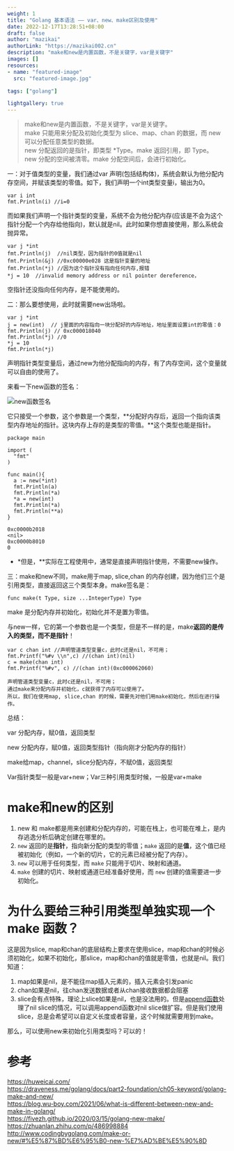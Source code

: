 ```yaml
---
weight: 1
title: "Golang 基本语法 —— var、new、make区别及使用"
date: 2022-12-17T13:28:51+08:00
draft: false
author: "mazikai"
authorLink: "https://mazikai002.cn"
description: "make和new是内置函数，不是关键字，var是关键字"
images: []
resources:
- name: "featured-image"
  src: "featured-image.jpg"

tags: ["golang"]

lightgallery: true
---
```


>make和new是内置函数，不是关键字，var是关键字。</br>
>make 只能用来分配及初始化类型为 slice、map、chan 的数据，而 new 可以分配任意类型的数据。</br>
>new 分配返回的是指针，即类型 *Type。make 返回引用，即 Type。</br>
>new 分配的空间被清零。make 分配空间后，会进行初始化。</br>

<!--more-->


一：对于值类型的变量，我们通过var 声明(包括结构体)，系统会默认为他分配内存空间，并赋该类型的零值。如下，我们声明一个int类型变量i，输出为0。

```
var i int
fmt.Println(i) //i=0

```

而如果我们声明一个指针类型的变量，系统不会为他分配内存(应该是不会为这个指针分配一个内存给他指向)，默认就是nil。此时如果你想直接使用，那么系统会抛异常。

```
var j *int
fmt.Println(j)  //nil类型，因为指针的0值就是nil
fmt.Println(&j) //0xc00000e028 这是指针变量的地址
fmt.Println(*j) //因为这个指针没有指向任何内存,报错
*j = 10  //invalid memory address or nil pointer dereference，

```

空指针还没指向任何内存，是不能使用的。

二：那么要想使用，此时就需要new出场啦。

```
var j *int
j = new(int)  // j里面的内容指向一块分配好的内存地址，地址里面设置int的零值：0
fmt.Println(j) // 0xc000018040
fmt.Println(*j) //0
*j = 10
fmt.Println(*j)

```

声明指针类型变量后，通过new为他分配指向的内存，有了内存空间，这个变量就可以自由的使用了。

来看一下new函数的签名：

![new函数签名](new函数.png)

它只接受一个参数，这个参数是一个类型，**分配好内存后，返回一个指向该类型内存地址的指针。这块内存上存的是类型的零值。**这个类型也能是指针。

```
package main

import (
  "fmt"
)

func main(){
  a := new(*int)
  fmt.Println(a)
  fmt.Println(*a)
  *a = new(int)
  fmt.Println(*a)
  fmt.Println(**a)
}

0xc0000b2018
<nil>
0xc0000b8010
0

```

- *但是，**实际在工程使用中，通常是直接声明指针使用，不需要new操作。

三：make和new不同，make用于map, slice,chan 的内存创建，因为他们三个是引用类型，直接返回这三个类型本身。make签名是：

```
func make(t Type, size ...IntegerType) Type

```

make 是分配内存并初始化，初始化并不是置为零值。

与new一样，它的第一个参数也是一个类型，但是不一样的是，make**返回的是传入的类型，而不是指针**！

```
var c chan int //声明管道类型变量c，此时c还是nil，不可用；
fmt.Printf("%#v \\n",c) //(chan int)(nil)
c = make(chan int)
fmt.Printf("%#v", c) //(chan int)(0xc000062060)

声明管道类型变量c，此时c还是nil，不可用；
通过make来分配内存并初始化，c就获得了内存可以使用了。
所以，我们在使用map, slice,chan 的时候，需要先对他们用make初始化，然后在进行操作。

```

总结：

var  分配内存，赋0值，返回类型

new 分配内存，赋0值，返回类型指针（指向刚才分配内存的指针）

make给map，channel，slice分配内存，不赋0值，返回类型

Var指针类型一般是var+new；Var三种引用类型时候，一般是var+make

# make和new的区别

1. new 和 make都是用来创建和分配内存的，可能在栈上，也可能在堆上，是内存逃逸分析后确定创建在哪里的。
2. `new` 返回的是**指针**，指向新分配的类型的零值；`make` 返回的是**值**，这个值已经被初始化（例如，一个新的切片，它的元素已经被分配了内存）。
3. `new` 可以用于任何类型，而 `make` 只能用于切片、映射和通道。
4. `make` 创建的切片、映射或通道已经准备好使用，而 `new` 创建的值需要进一步初始化。

# 为什么要给三种引用类型单独实现一个make 函数？

这是因为slice, map和chan的底层结构上要求在使用slice，map和chan的时候必须初始化，如果不初始化，那slice，map和chan的值就是零值，也就是nil。我们知道：

1. map如果是nil，是不能往map插入元素的，插入元素会引发panic
2. chan如果是nil，往chan发送数据或者从chan接收数据都会阻塞
3. slice会有点特殊，理论上slice如果是nil，也是没法用的。但是[append函数](https://www.zhihu.com/search?q=append%E5%87%BD%E6%95%B0&search_source=Entity&hybrid_search_source=Entity&hybrid_search_extra=%7B%22sourceType%22:%22answer%22,%22sourceId%22:2245768201%7D)处理了nil slice的情况，可以调用append函数对nil slice做扩容。但是我们使用slice，总是会希望可以自定义长度或者容量，这个时候就需要用到make。

那么，可以使用new来初始化引用类型吗？可以的！

# 参考
https://huweicai.com/</br>
https://draveness.me/golang/docs/part2-foundation/ch05-keyword/golang-make-and-new/</br>
https://blog.wu-boy.com/2021/06/what-is-different-between-new-and-make-in-golang/</br>
https://fivezh.github.io/2020/03/15/golang-new-make/</br>
https://zhuanlan.zhihu.com/p/486998884</br>
http://www.codingbygolang.com/make-or-new/#%E5%87%BD%E6%95%B0-new-%E7%AD%BE%E5%90%8D</br>